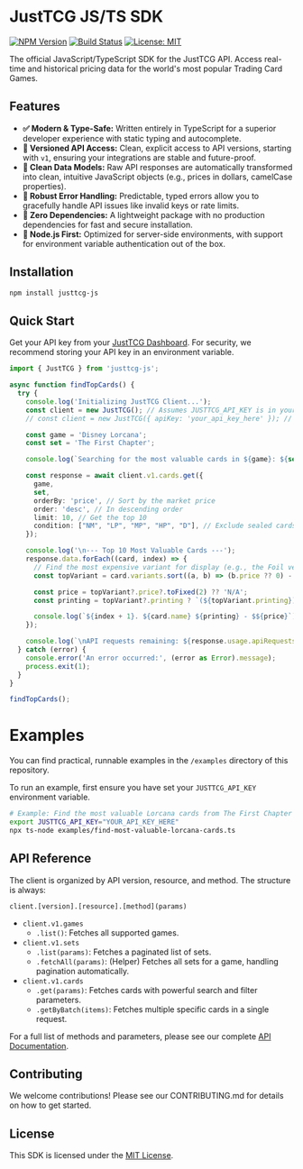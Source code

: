 # JustTCG JS/TS SDK

[![NPM Version](https://img.shields.io/npm/v/justtcg-js.svg)](https://www.npmjs.com/package/justtcg-js)
[![Build Status](https://img.shields.io/github/actions/workflow/status/justtcg/justtcg-js/ci.yml?branch=main)](https://github.com/justtcg/justtcg-js/actions)
[![License: MIT](https://img.shields.io/badge/License-MIT-yellow.svg)](https://opensource.org/licenses/MIT)

The official JavaScript/TypeScript SDK for the JustTCG API. Access real-time and historical pricing data for the world's most popular Trading Card Games.

## Features

-   **✅ Modern & Type-Safe:** Written entirely in TypeScript for a superior developer experience with static typing and autocomplete.
-   **🔐 Versioned API Access:** Clean, explicit access to API versions, starting with `v1`, ensuring your integrations are stable and future-proof.
-   **🧼 Clean Data Models:** Raw API responses are automatically transformed into clean, intuitive JavaScript objects (e.g., prices in dollars, camelCase properties).
-   **🚨 Robust Error Handling:** Predictable, typed errors allow you to gracefully handle API issues like invalid keys or rate limits.
-   **🚀 Zero Dependencies:** A lightweight package with no production dependencies for fast and secure installation.
-   **🤖 Node.js First:** Optimized for server-side environments, with support for environment variable authentication out of the box.

## Installation

```bash
npm install justtcg-js
````

## Quick Start

Get your API key from your [JustTCG Dashboard](https://justtcg.com/dashboard). For security, we recommend storing your API key in an environment variable.

```typescript
import { JustTCG } from 'justtcg-js';

async function findTopCards() {
  try {
    console.log('Initializing JustTCG Client...');
    const client = new JustTCG(); // Assumes JUSTTCG_API_KEY is in your environment
    // const client = new JustTCG({ apiKey: 'your_api_key_here' }); // Or provide it directly

    const game = 'Disney Lorcana';
    const set = 'The First Chapter';

    console.log(`Searching for the most valuable cards in ${game}: ${set}...`);

    const response = await client.v1.cards.get({
      game,
      set,
      orderBy: 'price', // Sort by the market price
      order: 'desc', // In descending order
      limit: 10, // Get the top 10
      condition: ["NM", "LP", "MP", "HP", "D"], // Exclude sealed cards
    });

    console.log('\n--- Top 10 Most Valuable Cards ---');
    response.data.forEach((card, index) => {
      // Find the most expensive variant for display (e.g., the Foil version)
      const topVariant = card.variants.sort((a, b) => (b.price ?? 0) - (a.price ?? 0))[0];

      const price = topVariant?.price?.toFixed(2) ?? 'N/A';
      const printing = topVariant?.printing ? `(${topVariant.printing})` : '';

      console.log(`${index + 1}. ${card.name} ${printing} - $${price}`);
    });

    console.log(`\nAPI requests remaining: ${response.usage.apiRequestsRemaining}`);
  } catch (error) {
    console.error('An error occurred:', (error as Error).message);
    process.exit(1);
  }
}

findTopCards();

```

# Examples

You can find practical, runnable examples in the `/examples` directory of this repository.

To run an example, first ensure you have set your `JUSTTCG_API_KEY` environment variable.

```bash
# Example: Find the most valuable Lorcana cards from The First Chapter
export JUSTTCG_API_KEY="YOUR_API_KEY_HERE"
npx ts-node examples/find-most-valuable-lorcana-cards.ts
```

## API Reference

The client is organized by API version, resource, and method. The structure is always:

`client.[version].[resource].[method](params)`

- `client.v1.games`
  - `.list()`: Fetches all supported games.
- `client.v1.sets`
  - `.list(params)`: Fetches a paginated list of sets.
  - `.fetchAll(params)`: (Helper) Fetches all sets for a game, handling pagination automatically.
- `client.v1.cards`
  - `.get(params)`: Fetches cards with powerful search and filter parameters.
  - `.getByBatch(items)`: Fetches multiple specific cards in a single request.

For a full list of methods and parameters, please see our complete [API Documentation](https://justtcg.com/docs).

## Contributing

We welcome contributions\! Please see our CONTRIBUTING.md for details on how to get started.

## License

This SDK is licensed under the [MIT License](./LICENSE).